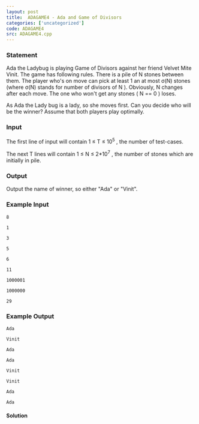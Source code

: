 ```yaml
---
layout: post
title:  ADAGAME4 - Ada and Game of Divisors
categories: ['uncategorized']
code: ADAGAME4
src: ADAGAME4.cpp
---
```


### **Statement**

Ada the Ladybug is playing Game of Divisors against her friend Velvet Mite
Vinit. The game has following rules. There is a pile of N stones between
them. The player who's on move can pick at least 1 an at most σ(N)
stones (where σ(N) stands for number of divisors of N ). Obviously,
N changes after each move. The one who won't get any stones ( N == 0 )
loses.

As Ada the Lady bug is a lady, so she moves first. Can you decide who will
be the winner? Assume that both players play optimally.

### Input

The first line of input will contain 1 ≤ T ≤ 10<sup>5</sup> , the
number of test-cases.

The next T lines will contain 1 ≤ N ≤ 2*10<sup>7</sup> , the
number of stones which are initially in pile.

### Output

Output the name of winner, so either "Ada" or "Vinit".

### Example Input

    
    
    8
    1
    3
    5
    6
    11
    1000001
    1000000
    29
    

### Example Output

    
    
    Ada
    Vinit
    Ada
    Ada
    Vinit
    Vinit
    Ada
    Ada
    



#### **Solution**



